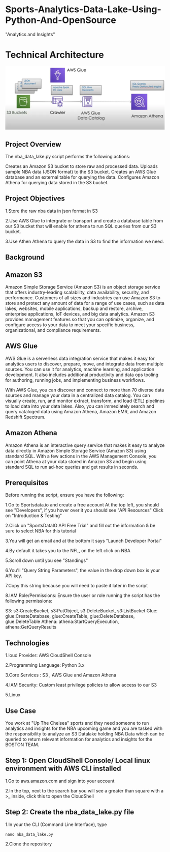 # Sports-Analytics-Data-Lake-Using-Python-And-OpenSource

"Analytics and Insights"

# Technical Architecture

![image_alt](https://github.com/Tatenda-Prince/Sports-Analytics-Data-Lake-Using-Python-And-OpenSource/blob/78db69e24c02179bb1112636209649c125768ea2/images/Screenshot%202025-01-22%20153605.png)

## Project Overview

The nba_data_lake.py script performs the following actions:

Creates an Amazon S3 bucket to store raw and processed data. Uploads sample NBA data (JSON format) to the S3 bucket. Creates an AWS Glue database and an external table for querying the data. Configures Amazon Athena for querying data stored in the S3 bucket.

## Project Objectives

1.Store the raw nba data in json format in S3

2.Use AWS Glue to intergrate or transport and create a database table from our S3 bucket that will enable for athena to run SQL queries from our S3 bucket.

3.Use Athen Athena to query the data in S3 to find the information we need. 

## Background

## Amazon S3

Amazon Simple Storage Service (Amazon S3) is an object storage service that offers industry-leading scalability, data availability, security, and performance. Customers of all sizes and industries can use Amazon S3 to store and protect any amount of data for a range of use cases, such as data lakes, websites, mobile applications, backup and restore, archive, enterprise applications, IoT devices, and big data analytics. Amazon S3 provides management features so that you can optimize, organize, and configure access to your data to meet your specific business, organizational, and compliance requirements.



## AWS Glue 

AWS Glue is a serverless data integration service that makes it easy for analytics users to discover, prepare, move, and integrate data from multiple sources. You can use it for analytics, machine learning, and application development. It also includes additional productivity and data ops tooling for authoring, running jobs, and implementing business workflows.


With AWS Glue, you can discover and connect to more than 70 diverse data sources and manage your data in a centralized data catalog. You can visually create, run, and monitor extract, transform, and load (ETL) pipelines to load data into your data lakes. Also, you can immediately search and query cataloged data using Amazon Athena, Amazon EMR, and Amazon Redshift Spectrum.

## Amazon Athena 

Amazon Athena is an interactive query service that makes it easy to analyze data directly in Amazon Simple Storage Service (Amazon S3) using standard SQL. With a few actions in the AWS Management Console, you can point Athena at your data stored in Amazon S3 and begin using standard SQL to run ad-hoc queries and get results in seconds.


## Prerequisites

Before running the script, ensure you have the following:

1.Go to Sportsdata.io and create a free account At the top left, you should see "Developers", if you hover over it you should see "API Resources" Click on "Introduction & Testing"

2.Click on "SportsDataIO API Free Trial" and fill out the information & be sure to select NBA for this tutorial

3.You will get an email and at the bottom it says "Launch Developer Portal"

4.By default it takes you to the NFL, on the left click on NBA

5.Scroll down until you see "Standings"

6.You'll "Query String Parameters", the value in the drop down box is your API key.

7.Copy this string because you will need to paste it later in the script

8.IAM Role/Permissions: Ensure the user or role running the script has the following permissions:

S3: s3:CreateBucket, s3:PutObject, s3:DeleteBucket, s3:ListBucket Glue: glue:CreateDatabase, glue:CreateTable, glue:DeleteDatabase, glue:DeleteTable Athena: athena:StartQueryExecution, athena:GetQueryResults

## Technologies

1.loud Provider: AWS CloudShell Console 

2.Programming Language: Python 3.x

3.Core Services : S3 , AWS Glue and Amazon Athena 

4.IAM Security: Custom least privilege policies to allow access to our S3

5.Linux 

## Use Case 

You work at "Up The Chelsea" sports and they need someone to run analytics and insights for the NBA upcoming game and you are tasked with the responsibility to analyze an S3 Datalake holding NBA Data which can be queried to return relevant information for analytics and insights for the BOSTON TEAM.


## Step 1: Open CloudShell Console/ Local linux environment with AWS CLI installed 

1.Go to aws.amazon.com  and sign into your account

2.In the top, next to the search bar you will see a greater than square with a >_ inside, click this to open the CloudShell

## Step 2: Create the nba_data_lake.py file

1.In your the CLI (Command Line Interface), type

```language
nano nba_data_lake.py
```

2.Clone the repository
``` language

```



